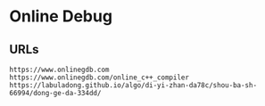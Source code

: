 Online Debug
============

## URLs

    https://www.onlinegdb.com
    https://www.onlinegdb.com/online_c++_compiler
    https://labuladong.github.io/algo/di-yi-zhan-da78c/shou-ba-sh-66994/dong-ge-da-334dd/
